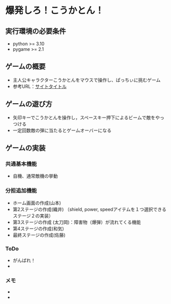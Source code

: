# 爆発しろ！こうかとん！

## 実行環境の必要条件
* python >= 3.10
* pygame >= 2.1

## ゲームの概要
* 主人公キャラクターこうかとんをマウスで操作し、ぱっちぃに挑むゲーム
* 参考URL：[サイトタイトル](https://www.hoge.com/)

## ゲームの遊び方
* 矢印キーでこうかとんを操作し，スペースキー押下によるビームで敵をやっつける
* 一定回数敵の弾に当たるとゲームオーバーになる

## ゲームの実装
### 共通基本機能
* 自機、通常敵機の挙動

### 分担追加機能
* ホーム画面の作成(山本)
* 第2ステージの作成(織井) （shield, power, speedアイテムを１つ選択できるステージ２の実装）
* 第3ステージの作成 (太刀岡)：障害物（爆弾）が流れてくる機能
* 第4ステージの作成(和気)
* 最終ステージの作成(佐藤)
### ToDo
- がんばれ！
- 

### メモ
* 
* 
